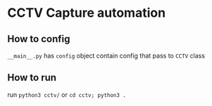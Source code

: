 # CCTV Capture automation

## How to config
`__main__.py` has `config` object contain config that pass to `CCTV` class

## How to run
run `python3 cctv/` or `cd cctv; python3 .`